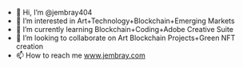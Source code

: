 - 👋 Hi, I’m @jembray404
- 👀 I’m interested in Art+Technology+Blockchain+Emerging Markets
- 🌱 I’m currently learning Blockchain+Coding+Adobe Creative Suite
- 💞️ I’m looking to collaborate on Art Blockchain Projects+Green NFT creation
- 📫 How to reach me www.jembray.com

<!---
jembray404/jembray404 is a ✨ special ✨ repository because its `README.md` (this file) appears on your GitHub profile.
You can click the Preview link to take a look at your changes.
--->
